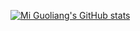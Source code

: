 [![Mi Guoliang's GitHub stats](https://github-readme-stats.vercel.app/api?username=miguoliang)](https://github.com/anuraghazra/github-readme-stats)
